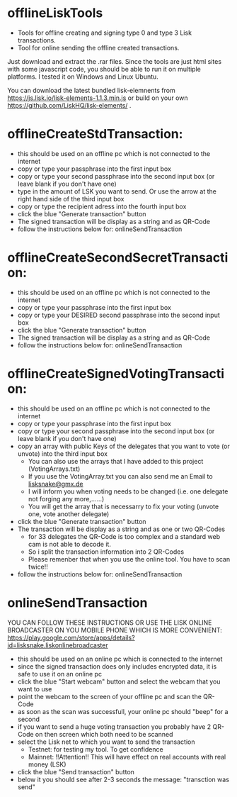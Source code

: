 # offlineLiskTools
- Tools for offline creating and signing type 0 and type 3 Lisk transactions. 
- Tool for online sending the offline created transactions.

Just download and extract the .rar files. Since the tools are just html sites with some javascript code, you should be able to run it on multiple platforms. I tested it on Windows and Linux Ubuntu.

You can download the latest bundled lisk-elemnents from https://js.lisk.io/lisk-elements-1.1.3.min.js or build on your own https://github.com/LiskHQ/lisk-elements/ .


# offlineCreateStdTransaction:
- this should be used on an offline pc which is not connected to the internet
- copy or type your passphrase into the first input box
- copy or type your second passphrase into the second input box (or leave blank if you don't have one)
- type in the amount of LSK you want to send. Or use the arrow at the right hand side of the third input box
- copy or type the recipient adress into the fourth input box
- click the blue "Generate transaction" button
- The signed transaction will be display as a string and as QR-Code
- follow the instructions below for: onlineSendTransaction

# offlineCreateSecondSecretTransaction:
- this should be used on an offline pc which is not connected to the internet
- copy or type your passphrase into the first input box
- copy or type your DESIRED second passphrase into the second input box
- click the blue "Generate transaction" button
- The signed transaction will be display as a string and as QR-Code
- follow the instructions below for: onlineSendTransaction

# offlineCreateSignedVotingTransaction:
- this should be used on an offline pc which is not connected to the internet
- copy or type your passphrase into the first input box
- copy or type your second passphrase into the second input box (or leave blank if you don't have one)
- copy an array with public Keys of the delegates that you want to vote (or unvote) into the third input box
  - You can also use the arrays that I have added to this project (VotingArrays.txt)
   - If you use the VotingArray.txt you can also send me an Email to lisksnake@gmx.de
   - I will inform you when voting needs to be changed (i.e. one delegate not forging any more,......)
   - You will get the array that is necessarry to fix your voting (unvote one, vote another delegate)
- click the blue "Generate transaction" button
- The transaction will be display as a string and as one or two QR-Codes
  - for 33 delegates the QR-Code is too complex and a standard web cam is not able to decode it.
  - So i split the transaction information into 2 QR-Codes
  - Please remenber that when you use the online tool. You have to scan twice!!
- follow the instructions below for: onlineSendTransaction

# onlineSendTransaction
YOU CAN FOLLOW THESE INSTRUCTIONS OR USE THE LISK ONLINE BROADCASTER ON YOU MOBILE PHONE WHICH IS MORE CONVENIENT:
https://play.google.com/store/apps/details?id=lisksnake.liskonlinebroadcaster

- this should be used on an online pc which is connected to the internet
- since the signed transaction does only includes encrypted data, it is safe to use it on an online pc 
- click the blue "Start webcam" button and select the webcam that you want to use
- point the webcam to the screen of your offline pc and scan the QR-Code
- as soon as the scan was successfull, your online pc should "beep" for a second
- if you want to send a huge voting transaction you probably have 2 QR-Code on then screen which both need to be scanned
- select the Lisk net to which you want to send the transaction
  - Testnet: for testing my tool. To get confidence
  - Mainnet: !!Attention!! This will have effect on real accounts with real money (LSK)
- click the blue "Send transaction" button
- below it you should see after 2-3 seconds the message: "transction was send"

